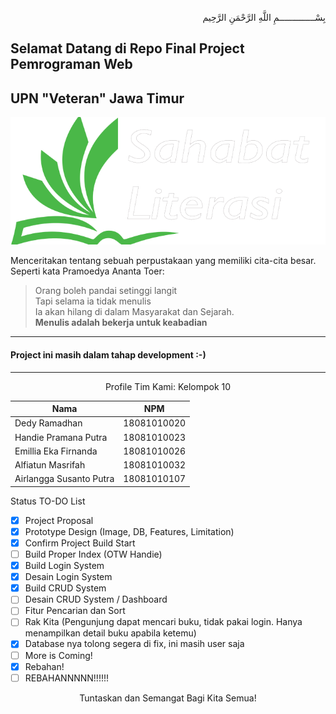 <p align="right">
بِسْــــــــــــــمِ اللَّهِ الرَّحْمَنِ الرَّحِيم 
</p>

## Selamat Datang di Repo Final Project Pemrograman Web

## UPN "Veteran" Jawa Timur

![Logo Project](/images/logo.png)

Menceritakan tentang sebuah perpustakaan yang memiliki cita-cita besar.  
Seperti kata Pramoedya Ananta Toer:

> Orang boleh pandai setinggi langit  
> Tapi selama ia tidak menulis  
> Ia akan hilang di dalam Masyarakat dan Sejarah.  
> **Menulis adalah bekerja untuk keabadian**

---

#### Project ini masih dalam tahap development :-)

---

<p align="center"> Profile Tim Kami: Kelompok 10 </p>

| Nama                    | NPM         |
| ----------------------- | ----------- |
| Dedy Ramadhan           | 18081010020 |
| Handie Pramana Putra    | 18081010023 |
| Emillia Eka Firnanda    | 18081010026 |
| Alfiatun Masrifah       | 18081010032 |
| Airlangga Susanto Putra | 18081010107 |

Status TO-DO List

- [x] Project Proposal
- [x] Prototype Design (Image, DB, Features, Limitation)
- [x] Confirm Project Build Start
- [ ] Build Proper Index (OTW Handie)
- [x] Build Login System
- [x] Desain Login System
- [x] Build CRUD System
- [ ] Desain CRUD System / Dashboard
- [ ] Fitur Pencarian dan Sort
- [ ] Rak Kita (Pengunjung dapat mencari buku, tidak pakai login. Hanya menampilkan detail buku apabila ketemu)
- [x] Database nya tolong segera di fix, ini masih user saja
- [ ] More is Coming!
- [x] Rebahan!
- [ ] REBAHANNNNN!!!!!!

<p align="center"> Tuntaskan dan Semangat Bagi Kita Semua! </p>
